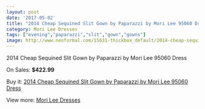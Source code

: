 ```yaml
---
layout: post
date: '2017-05-02'
title: "2014 Cheap Sequined Slit Gown by Paparazzi by Mori Lee 95060 Dress"
category: Mori Lee Dresses
tags: ["evening","paparazzi","slit","gown","gowns"]
image: http://www.neoformal.com/15631-thickbox_default/2014-cheap-sequined-slit-gown-by-paparazzi-by-mori-lee-95060-dress.jpg
---
```

2014 Cheap Sequined Slit Gown by Paparazzi by Mori Lee 95060 Dress

On Sales: **$422.99**
<a href="https://www.neoformal.com/en/mori-lee-dresses-2014/5252-2014-cheap-sequined-slit-gown-by-paparazzi-by-mori-lee-95060-dress.html"><amp-img layout="responsive" width="600" height="600" src="//www.neoformal.com/15631-thickbox_default/2014-cheap-sequined-slit-gown-by-paparazzi-by-mori-lee-95060-dress.jpg" alt="2014 Cheap Sequined Slit Gown by Paparazzi by Mori Lee 95060 Dress 0" /></a>
<a href="https://www.neoformal.com/en/mori-lee-dresses-2014/5252-2014-cheap-sequined-slit-gown-by-paparazzi-by-mori-lee-95060-dress.html"><amp-img layout="responsive" width="600" height="600" src="//www.neoformal.com/15634-thickbox_default/2014-cheap-sequined-slit-gown-by-paparazzi-by-mori-lee-95060-dress.jpg" alt="2014 Cheap Sequined Slit Gown by Paparazzi by Mori Lee 95060 Dress 1" /></a>
<a href="https://www.neoformal.com/en/mori-lee-dresses-2014/5252-2014-cheap-sequined-slit-gown-by-paparazzi-by-mori-lee-95060-dress.html"><amp-img layout="responsive" width="600" height="600" src="//www.neoformal.com/15633-thickbox_default/2014-cheap-sequined-slit-gown-by-paparazzi-by-mori-lee-95060-dress.jpg" alt="2014 Cheap Sequined Slit Gown by Paparazzi by Mori Lee 95060 Dress 2" /></a>
<a href="https://www.neoformal.com/en/mori-lee-dresses-2014/5252-2014-cheap-sequined-slit-gown-by-paparazzi-by-mori-lee-95060-dress.html"><amp-img layout="responsive" width="600" height="600" src="//www.neoformal.com/15632-thickbox_default/2014-cheap-sequined-slit-gown-by-paparazzi-by-mori-lee-95060-dress.jpg" alt="2014 Cheap Sequined Slit Gown by Paparazzi by Mori Lee 95060 Dress 3" /></a>

Buy it: [2014 Cheap Sequined Slit Gown by Paparazzi by Mori Lee 95060 Dress](https://www.neoformal.com/en/mori-lee-dresses-2014/5252-2014-cheap-sequined-slit-gown-by-paparazzi-by-mori-lee-95060-dress.html "2014 Cheap Sequined Slit Gown by Paparazzi by Mori Lee 95060 Dress")

View more: [Mori Lee Dresses](https://www.neoformal.com/en/62-mori-lee-dresses-2014 "Mori Lee Dresses")